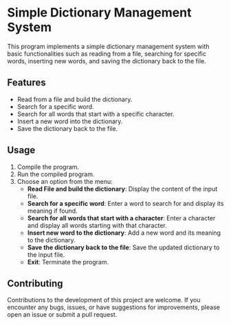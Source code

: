 # Simple Dictionary Management System

This program implements a simple dictionary management system with basic functionalities such as reading from a file, searching for specific words, inserting new words, and saving the dictionary back to the file.

## Features

- Read from a file and build the dictionary.
- Search for a specific word.
- Search for all words that start with a specific character.
- Insert a new word into the dictionary.
- Save the dictionary back to the file.

## Usage

1. Compile the program.
2. Run the compiled program.
3. Choose an option from the menu:
   - **Read File and build the dictionary**: Display the content of the input file.
   - **Search for a specific word**: Enter a word to search for and display its meaning if found.
   - **Search for all words that start with a character**: Enter a character and display all words starting with that character.
   - **Insert new word to the dictionary**: Add a new word and its meaning to the dictionary.
   - **Save the dictionary back to the file**: Save the updated dictionary to the input file.
   - **Exit**: Terminate the program.

## Contributing
Contributions to the development of this project are welcome. If you encounter any bugs, issues, or have suggestions for improvements, please open an issue or submit a pull request.



